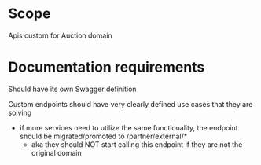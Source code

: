 # Scope
Apis custom for Auction domain

# Documentation requirements
Should have its own Swagger definition

Custom endpoints should have very clearly defined use cases that they are solving
- if more services need to utilize the same functionality, the endpoint should be migrated/promoted to /partner/external/*
    - aka they should NOT start calling this endpoint if they are not the original domain